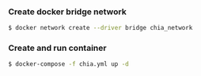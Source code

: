 
### Create docker bridge network

```bash
$ docker network create --driver bridge chia_network
```

### Create and run container

```bash
$ docker-compose -f chia.yml up -d
```
